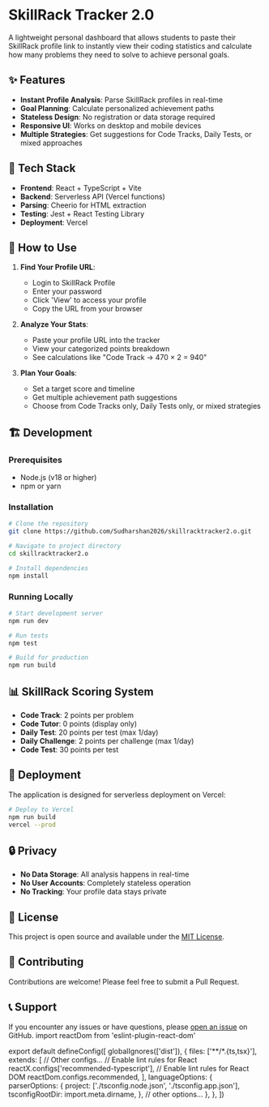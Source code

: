 # SkillRack Tracker 2.0

A lightweight personal dashboard that allows students to paste their SkillRack profile link to instantly view their coding statistics and calculate how many problems they need to solve to achieve personal goals.

## ✨ Features

- **Instant Profile Analysis**: Parse SkillRack profiles in real-time
- **Goal Planning**: Calculate personalized achievement paths
- **Stateless Design**: No registration or data storage required
- **Responsive UI**: Works on desktop and mobile devices
- **Multiple Strategies**: Get suggestions for Code Tracks, Daily Tests, or mixed approaches

## 🚀 Tech Stack

- **Frontend**: React + TypeScript + Vite
- **Backend**: Serverless API (Vercel functions)
- **Parsing**: Cheerio for HTML extraction
- **Testing**: Jest + React Testing Library
- **Deployment**: Vercel

## 🎯 How to Use

1. **Find Your Profile URL**:
   - Login to SkillRack Profile
   - Enter your password
   - Click 'View' to access your profile
   - Copy the URL from your browser

2. **Analyze Your Stats**:
   - Paste your profile URL into the tracker
   - View your categorized points breakdown
   - See calculations like "Code Track → 470 × 2 = 940"

3. **Plan Your Goals**:
   - Set a target score and timeline
   - Get multiple achievement path suggestions
   - Choose from Code Tracks only, Daily Tests only, or mixed strategies

## 🏗️ Development

### Prerequisites
- Node.js (v18 or higher)
- npm or yarn

### Installation
```bash
# Clone the repository
git clone https://github.com/Sudharshan2026/skillracktracker2.o.git

# Navigate to project directory
cd skillracktracker2.o

# Install dependencies
npm install
```

### Running Locally
```bash
# Start development server
npm run dev

# Run tests
npm test

# Build for production
npm run build
```

## 📊 SkillRack Scoring System

- **Code Track**: 2 points per problem
- **Code Tutor**: 0 points (display only)
- **Daily Test**: 20 points per test (max 1/day)
- **Daily Challenge**: 2 points per challenge (max 1/day)
- **Code Test**: 30 points per test

## 🚀 Deployment

The application is designed for serverless deployment on Vercel:

```bash
# Deploy to Vercel
npm run build
vercel --prod
```

## 🔒 Privacy

- **No Data Storage**: All analysis happens in real-time
- **No User Accounts**: Completely stateless operation
- **No Tracking**: Your profile data stays private

## 📝 License

This project is open source and available under the [MIT License](LICENSE).

## 🤝 Contributing

Contributions are welcome! Please feel free to submit a Pull Request.

## 📞 Support

If you encounter any issues or have questions, please [open an issue](https://github.com/Sudharshan2026/skillracktracker2.o/issues) on GitHub.
import reactDom from 'eslint-plugin-react-dom'

export default defineConfig([
  globalIgnores(['dist']),
  {
    files: ['**/*.{ts,tsx}'],
    extends: [
      // Other configs...
      // Enable lint rules for React
      reactX.configs['recommended-typescript'],
      // Enable lint rules for React DOM
      reactDom.configs.recommended,
    ],
    languageOptions: {
      parserOptions: {
        project: ['./tsconfig.node.json', './tsconfig.app.json'],
        tsconfigRootDir: import.meta.dirname,
      },
      // other options...
    },
  },
])
```
